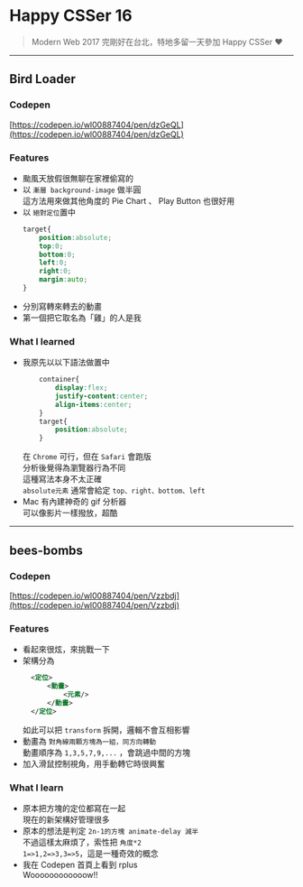 # Happy CSSer 16

> Modern Web 2017 完剛好在台北，特地多留一天參加 Happy CSSer ♥

---

## Bird Loader

### Codepen

[https://codepen.io/wl00887404/pen/dzGeQL](https://codepen.io/wl00887404/pen/dzGeQL)

### Features

+ 颱風天放假很無聊在家裡偷寫的
+ 以 `漸層 background-image` 做半圓  
  這方法用來做其他角度的 Pie Chart 、 Play Button 也很好用
+ 以 `絕對定位`置中
  ```css
  target{
      position:absolute;
      top:0;
      bottom:0;
      left:0;
      right:0;
      margin:auto;
  }
  ```
+ 分別寫轉來轉去的動畫
+ 第一個把它取名為「雞」的人是我

### What I learned

+ 我原先以以下語法做置中
  ```css
      container{
          display:flex;
          justify-content:center;
          align-items:center;
      }
      target{
          position:absolute;
      }
  ```
  在 `Chrome` 可行，但在 `Safari` 會跑版  
  分析後覺得為瀏覽器行為不同  
  這種寫法本身不太正確  
  `absolute元素` 通常會給定 `top、right、bottom、left`
+ Mac 有內建神奇的 gif 分析器  
  可以像影片一樣撥放，超酷

---

## bees-bombs

### Codepen

[https://codepen.io/wl00887404/pen/Vzzbdj](https://codepen.io/wl00887404/pen/Vzzbdj)

### Features

+ 看起來很炫，來挑戰一下
+ 架構分為
  ```xml
    <定位>
        <動畫>
            <元素/>
        </動畫>
    </定位>
  ```
  如此可以把 `transform` 拆開，邏輯不會互相影響
+ 動畫為 `對角線兩顆方塊為一組，同方向轉動`  
  動畫順序為 `1,3,5,7,9,...` ，會跳過中間的方塊
+ 加入滑鼠控制視角，用手動轉它時很興奮

### What I learn

+ 原本把方塊的定位都寫在一起  
  現在的新架構好管理很多
+ 原本的想法是判定 `2n-1的方塊 animate-delay 減半`  
  不過這樣太麻煩了，索性把 `角度*2`  
  `1=>1,2=>3,3=>5`，這是一種奇效的概念
+ 我在 Codepen 首頁上看到 rplus  
  Woooooooooooow!!